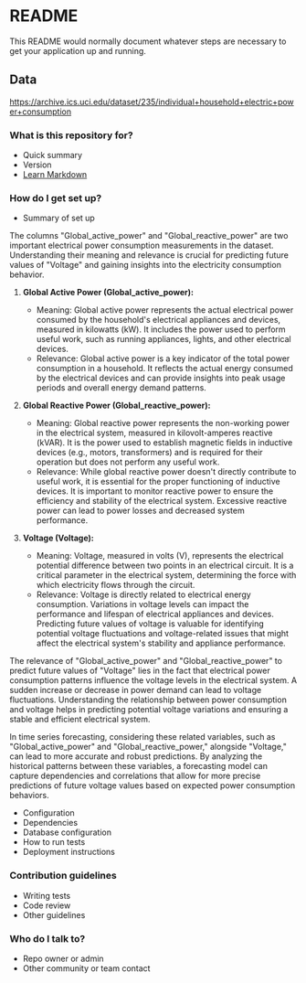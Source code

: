 # README #

This README would normally document whatever steps are necessary to get your application up and running.

## Data
https://archive.ics.uci.edu/dataset/235/individual+household+electric+power+consumption

### What is this repository for? ###

* Quick summary
* Version
* [Learn Markdown](https://bitbucket.org/tutorials/markdowndemo)

### How do I get set up? ###

* Summary of set up

The columns "Global_active_power" and "Global_reactive_power" are two important electrical power consumption measurements in the dataset. Understanding their meaning and relevance is crucial for predicting future values of "Voltage" and gaining insights into the electricity consumption behavior.

1. **Global Active Power (Global_active_power):**
   - Meaning: Global active power represents the actual electrical power consumed by the household's electrical appliances and devices, measured in kilowatts (kW). It includes the power used to perform useful work, such as running appliances, lights, and other electrical devices.
   - Relevance: Global active power is a key indicator of the total power consumption in a household. It reflects the actual energy consumed by the electrical devices and can provide insights into peak usage periods and overall energy demand patterns.

2. **Global Reactive Power (Global_reactive_power):**
   - Meaning: Global reactive power represents the non-working power in the electrical system, measured in kilovolt-amperes reactive (kVAR). It is the power used to establish magnetic fields in inductive devices (e.g., motors, transformers) and is required for their operation but does not perform any useful work.
   - Relevance: While global reactive power doesn't directly contribute to useful work, it is essential for the proper functioning of inductive devices. It is important to monitor reactive power to ensure the efficiency and stability of the electrical system. Excessive reactive power can lead to power losses and decreased system performance.

3. **Voltage (Voltage):**
   - Meaning: Voltage, measured in volts (V), represents the electrical potential difference between two points in an electrical circuit. It is a critical parameter in the electrical system, determining the force with which electricity flows through the circuit.
   - Relevance: Voltage is directly related to electrical energy consumption. Variations in voltage levels can impact the performance and lifespan of electrical appliances and devices. Predicting future values of voltage is valuable for identifying potential voltage fluctuations and voltage-related issues that might affect the electrical system's stability and appliance performance.

The relevance of "Global_active_power" and "Global_reactive_power" to predict future values of "Voltage" lies in the fact that electrical power consumption patterns influence the voltage levels in the electrical system. A sudden increase or decrease in power demand can lead to voltage fluctuations. Understanding the relationship between power consumption and voltage helps in predicting potential voltage variations and ensuring a stable and efficient electrical system.

In time series forecasting, considering these related variables, such as "Global_active_power" and "Global_reactive_power," alongside "Voltage," can lead to more accurate and robust predictions. By analyzing the historical patterns between these variables, a forecasting model can capture dependencies and correlations that allow for more precise predictions of future voltage values based on expected power consumption behaviors.

* Configuration
* Dependencies
* Database configuration
* How to run tests
* Deployment instructions

### Contribution guidelines ###

* Writing tests
* Code review
* Other guidelines

### Who do I talk to? ###

* Repo owner or admin
* Other community or team contact